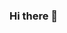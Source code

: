 ### Hi there 👋

<!--
**Yasin-Shah/Yasin-Shah** is a ✨ _special_ ✨ repository because its `README.md` (this file) appears on your GitHub profile.

Here are some ideas to get you started:

- 🔭 I’m currently working as Full Stack Software Engineer
- 🌱 I’m currently looking for build something new
- 👯 I’m looking to collaborate on more opersource projects in Machine Learning
- 🤔 I’m looking for help other in tech stack
- 💬 Ask me about ...
- 📫 How to reach me: ...
- 😄 Pronouns: ...
- ⚡ Fun fact: ...
-->
